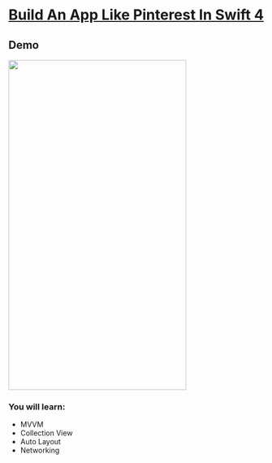 # [Build An App Like Pinterest In Swift 4](https://www.youtube.com/watch?v=ob6WFzc-48k&list=PLgwcD-3WBz9kpoUFzFZUF-9Xtm1ZgFBQi)

## Demo

<img src="https://i.imgur.com/8KUbEer.gif" width="350" height="650">

### You will learn:
- MVVM
- Collection View
- Auto Layout
- Networking
